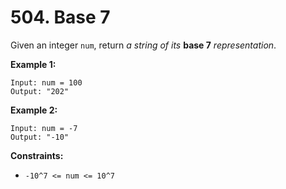 # 504. Base 7
Given an integer `num`, return *a string of its* **base 7** *representation*.

**Example 1:**
```
Input: num = 100
Output: "202"
``` 

**Example 2:**
```
Input: num = -7
Output: "-10"
```  

**Constraints:**
- `-10^7 <= num <= 10^7`
